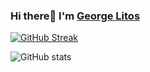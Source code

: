 ### Hi there👋 I'm [George Litos](https://georgelitos.com/) 
<!--
**glls/glls** is a ✨ _special_ ✨ repository because its `README.md` (this file) appears on your GitHub profile.

Here are some ideas to get you started:

- 🔭 I’m currently working on ...
- 🌱 I’m currently learning ...
- 👯 I’m looking to collaborate on ...
- 🤔 I’m looking for help with ...
- 💬 Ask me about ...
- 📫 How to reach me: ...
- 😄 Pronouns: ...
- ⚡ Fun fact: ...

![GitHub stats](https://github-readme-stats.vercel.app/api?
username=glls&show_icons=true&line_height=33&count_private=true)


[![GitHub Streak](https://streak-stats.demolab.com?user=glls&fire=EB5454&currStreakLabel=EB5454&card_width=639&hide_border=true&ring=orange&theme=transparent)](https://git.io/streak-stats)


-->

[![GitHub Streak](https://streak-stats.demolab.com?user=glls&fire=EB5454&currStreakLabel=EB5454&card_width=639&hide_border=false&ring=orange&theme=transparent)](https://git.io/streak-stats)

![GitHub stats](https://github-readme-stats.vercel.app/api/top-langs/?username=glls&hide=html,tsql&count_private=true&layout=compact)

